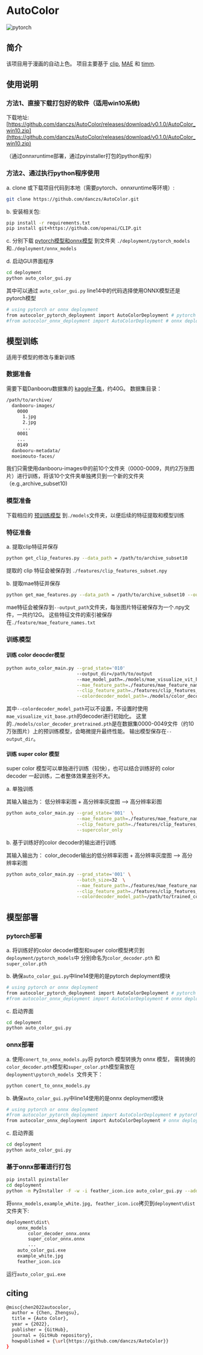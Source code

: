 # AutoColor
![pytorch](https://img.shields.io/badge/pytorch-v1.10.0-green.svg?style=plastic)

## 简介
该项目用于漫画的自动上色。 项目主要基于 [clip](https://github.com/Lednik7/CLIP-ONNX), [MAE](https://github.com/facebookresearch/mae) 和 [timm](https://github.com/rwightman/pytorch-image-models).

## 使用说明
### 方法1、直接下载打包好的软件（适用win10系统)
下载地址: [https://github.com/danczs/AutoColor/releases/download/v0.1.0/AutoColor_win10.zip](https://github.com/danczs/AutoColor/releases/download/v0.1.0/AutoColor_win10.zip)

（通过onnxruntime部署，通过pyinstaller打包的python程序）
### 方法2、通过执行python程序使用
a. clone 或下载项目代码到本地（需要pytorch、onnxruntime等环境）:
```bash
git clone https://github.com/danczs/AutoColor.git
```
b. 安装相关包:
```bash
pip install -r requirements.txt
pip install git+https://github.com/openai/CLIP.git
```
c. 分别下载 [pytorch模型和onnx模型](https://github.com/danczs/AutoColor/releases/download/v0.1.0/models_for_deployment.zip) 到文件夹 ```./deployment/pytorch_models```和```./deployment/onnx_models```

d. 启动GUI界面程序
```bash
cd deployment
python auto_color_gui.py
```
其中可以通过 ```auto_color_gui.py``` line14中的代码选择使用ONNX模型还是pytorch模型
```bash
# using pytorch or onnx deployment
from autocolor_pytorch_deployment import AutoColorDeployment # pytorch deployment
#from autocolor_onnx_deployment import AutoColorDeployment # onnx deployment
```
## 模型训练
适用于模型的修改与重新训练
### 数据准备
需要下载Danbooru数据集的 [kaggle子集](https://www.kaggle.com/datasets/mylesoneill/tagged-anime-illustrations/code)，约40G。
数据集目录：
```bash
/path/to/archive/
  danbooru-images/
    0000
      1.jpg
      2.jpg
      ...
    0001
    ...
    0149
  danbooru-metadata/
  moeimouto-faces/
```
我们只需使用danbooru-images中的前10个文件夹（0000-0009，共约2万张图片）进行训练，将该10个文件夹单独拷贝到一个新的文件夹（e.g.,archive_subset10)

### 模型准备
下载相应的 [预训练模型](https://github.com/danczs/AutoColor/releases/download/v0.1.0/models_for_training.zip) 到```./models```文件夹，以便后续的特征提取和模型训练

### 特征准备
a. 提取clip特征并保存
```bash
python get_clip_features.py --data_path = /path/to/archive_subset10
```
提取的 clip 特征会被保存到 ```./features/clip_features_subset.npy```

b. 提取mae特征并保存
```bash
python get_mae_features.py --data_path = /path/to/archive_subset10 --output_path=/path/to/mae_features
```
mae特征会被保存到```--output_path```文件夹，每张图片特征被保存为一个.npy文件，一共约12G。
这些特征文件的索引被保存在```./feature/mae_feature_names.txt```

### 训练模型
#### 训练 color deocder模型
```bash
python auto_color_main.py --grad_state='010'
                          --output_dir=/path/to/output
                          --mae_model_path=./models/mae_visualize_vit_base.pth \
                          --mae_feature_path=./features/mae_feature_names.txt \
                          --clip_feature_path=./features/clip_features_subset.npy \
                          --colordecoder_model_path=./models/color_decoder_pretrained.pth
```
其中```--colordecoder_model_path```可以不设置，不设置时使用```mae_visualize_vit_base.pth```的decoder进行初始化。
这里的```./models/color_decoder_pretrained.pth```是在数据集0000-0049文件（约10万张图片）上的预训练模型，会略微提升最终性能。
输出模型保存在```--output_dir```。
#### 训练 super color 模型
super color 模型可以单独进行训练（较快），也可以结合训练好的 color decoder 一起训练，二者整体效果差别不大。

a. 单独训练

其输入输出为： 低分辨率彩图 + 高分辨率灰度图 --> 高分辨率彩图
```bash
python auto_color_main.py --grad_state='001'  \
                          --mae_feature_path=./features/mae_feature_names.txt \
                          --clip_feature_path=./features/clip_features_subset.npy \
                          --supercolor_only
```
b. 基于训练好的color decoder的输出进行训练

其输入输出为： color_decoder输出的低分辨率彩图 + 高分辨率灰度图 --> 高分辨率彩图
```bash
python auto_color_main.py --grad_state='001' \
                          --batch_size=32  \
                          --mae_feature_path=./features/mae_feature_names.txt \
                          --clip_feature_path=./features/clip_features_subset.npy \
                          --colordecoder_model_path=/path/to/trained_colordeocder_model.pth
```
## 模型部署
### pytorch部署
a. 将训练好的color decoder模型和super color模型拷贝到 ```deployment/pytorch_models```中
    分别命名为```color_decoder.pth``` 和```super_color.pth```

b. 确保```auto_color_gui.py```中line14使用的是pytorch deployment模块
```bash
# using pytorch or onnx deployment
from autocolor_pytorch_deployment import AutoColorDeployment # pytorch deployment
#from autocolor_onnx_deployment import AutoColorDeployment # onnx deployment
```
c. 启动界面
```bash
cd deployment
python auto_color_gui.py
```

### onnx部署
a. 使用```conert_to_onnx_models.py```将 pytorch 模型转换为 onnx 模型，
需转换的```color_decoder.pth```模型和```super_color.pth```模型需放在```deployment\pytorch_models ```文件夹下：
```bash
python conert_to_onnx_models.py
```
b. 确保```auto_color_gui.py```中line14使用的是onnx deployment模块
```bash
# using pytorch or onnx deployment
#from autocolor_pytorch_deployment import AutoColorDeployment # pytorch deployment
from autocolor_onnx_deployment import AutoColorDeployment # onnx deployment
```
c. 启动界面
```bash
cd deployment
python auto_color_gui.py
```
### 基于onnx部署进行打包
```bash
pip install pyinstaller
cd deployment
python -m PyInstaller -F -w -i feather_icon.ico auto_color_gui.py --add-data "\\path\\to\\.conda\\envs\\your_env_name\\Lib\\site-packages\\onnxruntime\\capi\\*.dll;onnxruntime\\capi"
```
将```onnx_models,example_white.jpg, feather_icon.ico```拷贝到```deployment\dist ```文件夹下:
```bash
deployment\dist\
    onnx_models
        color_decoder_onnx.onnx
        super_color_onnx.onnx
        ...
    auto_color_gui.exe
    example_white.jpg
    feather_icon.ico
```
运行```auto_color_gui.exe```

## citing
```bash
@misc{chen2022autocolor,
  author = {Chen, Zhengsu},
  title = {Auto Color},
  year = {2022},
  publisher = {GitHub},
  journal = {GitHub repository},
  howpublished = {\url{https://github.com/danczs/AutoColor}}
}
```